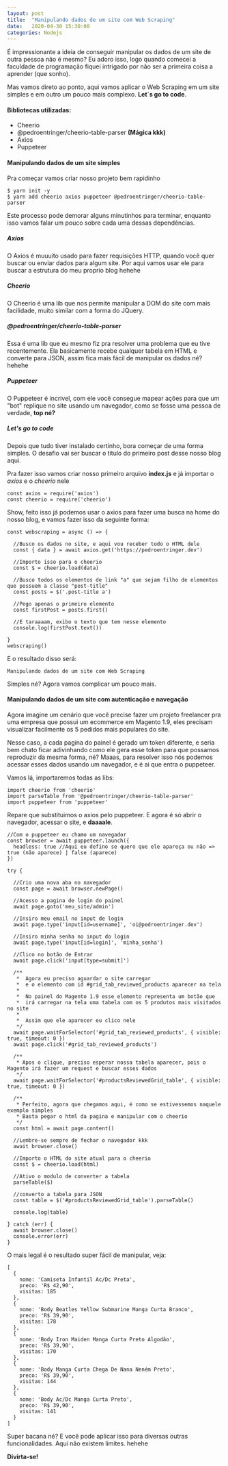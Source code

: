```yaml
---
layout: post
title:  "Manipulando dados de um site com Web Scraping"
date:   2020-04-30 15:30:00
categories: Nodejs
---
```


É impressionante a ideia de conseguir manipular os dados de um site de outra pessoa não é mesmo? Eu adoro isso, logo quando comecei a faculdade de programação fiquei intrigado por não ser a primeira coisa a aprender (que sonho).

Mas vamos direto ao ponto, aqui vamos aplicar o Web Scraping em um site simples e em outro um pouco mais complexo. **Let`s go to code**.

#### Bibliotecas utilizadas:
* Cheerio
* @pedroentringer/cheerio-table-parser **(Mágica kkk)**
* Axios
* Puppeteer

#### Manipulando dados de um site simples
Pra começar vamos criar nosso projeto bem rapidinho

<pre><code class="language-bash">$ yarn init -y
$ yarn add cheerio axios puppeteer @pedroentringer/cheerio-table-parser
</code></pre>

Este processo pode demorar alguns minutinhos para terminar, enquanto isso vamos falar um pouco sobre cada uma dessas dependências.

##### Axios
O Axios é muuuito usado para fazer requisições HTTP, quando você quer buscar ou enviar dados para algum site.
Por aqui vamos usar ele para buscar a estrutura do meu proprio blog hehehe

##### Cheerio
O Cheerio é uma lib que nos permite manipular a DOM do site com mais facilidade, muito similar com a forma do JQuery.

##### @pedroentringer/cheerio-table-parser
Essa é uma lib que eu mesmo fiz pra resolver uma problema que eu tive recentemente. Ela basicamente recebe qualquer tabela em HTML e converte para JSON, assim fica mais fácil de manipular os dados né? hehehe

##### Puppeteer
O Puppeteer é incrivel, com ele você consegue mapear ações para que um "bot" replique no site usando um navegador, como se fosse uma pessoa de verdade, **top né?**

##### Let's go to code
Depois que tudo tiver instalado certinho, bora começar de uma forma simples.
O desafio vai ser buscar o titulo do primeiro post desse nosso blog aqui.

Pra fazer isso vamos criar nosso primeiro arquivo **index.js** e já importar o _axios_ e o _cheerio_ nele

<pre><code class="language-javascript">const axios = require('axios')
const cheerio = require('cheerio')
</code></pre>
Show, feito isso já podemos usar o axios para fazer uma busca na home do nosso blog, e vamos fazer isso da seguinte forma:
<pre><code class="language-javascript">const webscraping = async () => {

  //Busco os dados no site, e aqui vou receber todo o HTML dele
  const { data } = await axios.get('https://pedroentringer.dev')

  //Importo isso para o cheerio
  const $ = cheerio.load(data)

  //Busco todos os elementos de link "a" que sejam filho de elementos que possuem a classe "post-title" 
  const posts = $('.post-title a')

  //Pego apenas o primeiro elemento
  const firstPost = posts.first()

  //E taraaaam, exibo o texto que tem nesse elemento
  console.log(firstPost.text())

}
webscraping()
</code></pre>

E o resultado disso será:
<pre><code class="language-javascript">Manipulando dados de um site com Web Scraping
</code></pre>

Simples né? Agora vamos complicar um pouco mais.

#### Manipulando dados de um site com autenticação e navegação
Agora imagine um cenário que você precise fazer um projeto freelancer pra uma empresa que possui um ecommerce em Magento 1.9, eles precisam visualizar facilmente os 5 pedidos mais populares do site. 

Nesse caso, a cada pagina do painel é gerado um token diferente, e seria bem chato ficar adivinhando como ele gera esse token para que possamos reproduzir da mesma forma, né? Maaas, para resolver isso nós podemos acessar esses dados usando um navegador, e é ai que entra o puppeteer.

Vamos lá, importaremos todas as libs:
<pre><code class="language-javascript">import cheerio from 'cheerio'
import parseTable from '@pedroentringer/cheerio-table-parser'
import puppeteer from 'puppeteer'
</code></pre>

Repare que substituimos o axios pelo puppeteer.
E agora é só abrir o navegador, acessar o site, e **daaaale**.
<pre><code class="language-javascript">//Com o puppeteer eu chamo um navegador
const browser = await puppeteer.launch({
  headless: true //Aqui eu defino se quero que ele apareça ou não => true (não aparece) | false (aparece)
})

try {

  //Crio uma nova aba no navegador
  const page = await browser.newPage()

  //Acesso a pagina de login do painel
  await page.goto('meu_site/admin')

  //Insiro meu email no input de login
  await page.type('input[id=username]', 'oi@pedroentringer.dev')

  //Insiro minha senha no input do login
  await page.type('input[id=login]', 'minha_senha')

  //Clico no botão de Entrar
  await page.click('input[type=submit]')

  /**
   *  Agora eu preciso aguardar o site carregar
   *  e o elemento com id #grid_tab_reviewed_products aparecer na tela
   *  
   *  No painel do Magento 1.9 esse elemento representa um botão que 
   *  irá carregar na tela uma tabela com os 5 produtos mais visitados no site
   *  
   *  Assim que ele aparecer eu clico nele
   */
  await page.waitForSelector('#grid_tab_reviewed_products', { visible: true, timeout: 0 })
  await page.click('#grid_tab_reviewed_products')

  /**
   * Apos o clique, preciso esperar nossa tabela aparecer, pois o Magento irá fazer um request e buscar esses dados
   */
  await page.waitForSelector('#productsReviewedGrid_table', { visible: true, timeout: 0 })

  /**
   * Perfeito, agora que chegamos aqui, é como se estivessemos naquele exemplo simples
   * Basta pegar o html da pagina e manipular com o cheerio
   */
  const html = await page.content()

  //Lembre-se sempre de fechar o navegador kkk
  await browser.close()

  //Importo o HTML do site atual para o cheerio
  const $ = cheerio.load(html)
  
  //Ativo o modulo de converter a tabela
  parseTable($)

  //converto a tabela para JSON
  const table = $('#productsReviewedGrid_table').parseTable()

  console.log(table)

} catch (err) {
  await browser.close()
  console.error(err)
}
</code></pre>

O mais legal é o resultado super fácil de manipular, veja:

<pre><code class="language-javascript">[
  {
    nome: 'Camiseta Infantil Ac/Dc Preta',
    preco: 'R$ 42,90',
    visitas: 185
  },
  {
    nome: 'Body Beatles Yellow Submarine Manga Curta Branco',
    preco: 'R$ 39,90',
    visitas: 178
  },
  {
    nome: 'Body Iron Maiden Manga Curta Preto Algodão',
    preco: 'R$ 39,90',
    visitas: 170
  },
  {
    nome: 'Body Manga Curta Chega De Nana Neném Preto',
    preco: 'R$ 39,90',
    visitas: 144
  },
  {
    nome: 'Body Ac/Dc Manga Curta Preto',
    preco: 'R$ 39,90',
    visitas: 141
  }
]
</code></pre>

Super bacana né? E você pode aplicar isso para diversas outras funcionalidades. Aqui não existem limites. hehehe

**Divirta-se!**